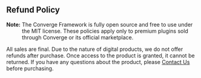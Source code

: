 ## Refund Policy

<div style="display: flex;">
  <strong style="padding-right:4px;">Note: </strong> The Converge Framework is fully open source and free to use under the MIT license. These policies apply only to premium plugins sold through Converge or its official marketplace.
</div>

All sales are final.
Due to the nature of digital products, we do not offer refunds after purchase. Once access to the product is granted, it cannot be returned. If you have any questions about the product, please [Contact Us](mailto:convergephp@gmail.com) before purchasing.
